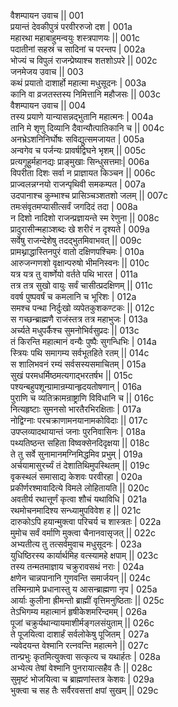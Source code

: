 वैशम्पायन उवाच ||	001    
प्रयान्तं देवकीपुत्रं परवीररुजो दश |	001a  
महारथा महाबाहुमन्वयुः शस्त्रपाणयः ||	001c  
पदातीनां सहस्रं च सादिनां च परन्तप |	002a  
भोज्यं च विपुलं राजन्प्रेष्याश्च शतशोऽपरे ||	002c  
जनमेजय उवाच ||	003    
कथं प्रयातो दाशार्हो महात्मा मधुसूदनः |	003a  
कानि वा व्रजतस्तस्य निमित्तानि महौजसः ||	003c  
वैशम्पायन उवाच ||	004    
तस्य प्रयाणे यान्यासन्नद्भुतानि महात्मनः |	004a  
तानि मे शृणु दिव्यानि दैवान्यौत्पातिकानि च ||	004c  
अनभ्रेऽशनिनिर्घोषः सविद्युत्समजायत |	005a  
अन्वगेव च पर्जन्यः प्रावर्षद्विघने भृशम् ||	005c  
प्रत्यगूहुर्महानद्यः प्राङ्मुखाः सिन्धुसत्तमाः|	006a  
विपरीता दिशः सर्वा न प्राज्ञायत किञ्चन ||	006c  
प्राज्वलन्नग्नयो राजन्पृथिवी समकम्पत |	007a  
उदपानाश्च कुम्भाश्च प्रासिञ्चञ्शतशो जलम् ||	007c  
तमःसंवृतमप्यासीत्सर्वं जगदिदं तदा |	008a  
न दिशो नादिशो राजन्प्रज्ञायन्ते स्म रेणुना ||	008c  
प्रादुरासीन्महाञ्शब्दः खे शरीरं न दृश्यते |	009a  
सर्वेषु राजन्देशेषु तदद्भुतमिवाभवत् ||	009c  
प्रामथ्नाद्धास्तिनपुरं वातो दक्षिणपश्चिमः |	010a  
आरुजन्गणशो वृक्षान्परुषो भीमनिस्वनः ||	010c  
यत्र यत्र तु वार्ष्णेयो वर्तते पथि भारत |	011a  
तत्र तत्र सुखो वायुः सर्वं चासीत्प्रदक्षिणम् ||	011c  
ववर्ष पुष्पवर्षं च कमलानि च भूरिशः |	012a  
समश्च पन्था निर्दुःखो व्यपेतकुशकण्टकः ||	012c  
स गच्छन्ब्राह्मणै राजंस्तत्र तत्र महाभुजः |	013a  
अर्च्यते मधुपर्कैश्च सुमनोभिर्वसुप्रदः ||	013c  
तं किरन्ति महात्मानं वन्यैः पुष्पैः सुगन्धिभिः |	014a  
स्त्रियः पथि समागम्य सर्वभूतहिते रतम् ||	014c  
स शालिभवनं रम्यं सर्वसस्यसमाचितम् |	015a  
सुखं परमधर्मिष्ठमत्यगाद्भरतर्षभ ||	015c  
पश्यन्बहुपशून्ग्रामान्रम्यान्हृदयतोषणान् |	016a  
पुराणि च व्यतिक्रामन्राष्ट्राणि विविधानि च ||	016c  
नित्यहृष्टाः सुमनसो भारतैरभिरक्षिताः |	017a  
नोद्विग्नाः परचक्राणामनयानामकोविदाः ||	017c  
उपप्लव्यादथायान्तं जनाः पुरनिवासिनः |	018a  
पथ्यतिष्ठन्त सहिता विष्वक्सेनदिदृक्षया ||	018c  
ते तु सर्वे सुनामानमग्निमिद्धमिव प्रभुम् |	019a  
अर्चयामासुरर्च्यं तं देशातिथिमुपस्थितम् ||	019c  
वृकस्थलं समासाद्य केशवः परवीरहा |	020a  
प्रकीर्णरश्मावादित्ये विमले लोहितायति ||	020c  
अवतीर्य रथात्तूर्णं कृत्वा शौचं यथाविधि |	021a  
रथमोचनमादिश्य सन्ध्यामुपविवेश ह ||	021c  
दारुकोऽपि हयान्मुक्त्वा परिचर्य च शास्त्रतः |	022a  
मुमोच सर्वं वर्माणि मुक्त्वा चैनानवासृजत् ||	022c  
अभ्यतीत्य तु तत्सर्वमुवाच मधुसूदनः |	023a  
युधिष्ठिरस्य कार्यार्थमिह वत्स्यामहे क्षपाम् ||	023c  
तस्य तन्मतमाज्ञाय चक्रुरावसथं नराः |	024a  
क्षणेन चान्नपानानि गुणवन्ति समार्जयन् ||	024c  
तस्मिन्ग्रामे प्रधानास्तु य आसन्ब्राह्मणा नृप |	025a  
आर्याः कुलीना ह्रीमन्तो ब्राह्मीं वृत्तिमनुष्ठिताः ||	025c  
तेऽभिगम्य महात्मानं हृषीकेशमरिन्दमम् |	026a  
पूजां चक्रुर्यथान्यायमाशीर्मङ्गलसंयुताम् ||	026c  
ते पूजयित्वा दाशार्हं सर्वलोकेषु पूजितम् |	027a  
न्यवेदयन्त वेश्मानि रत्नवन्ति महात्मने ||	027c  
तान्प्रभुः कृतमित्युक्त्वा सत्कृत्य च यथार्हतः |	028a  
अभ्येत्य तेषां वेश्मानि पुनरायात्सहैव तैः ||	028c  
सुमृष्टं भोजयित्वा च ब्राह्मणांस्तत्र केशवः |	029a  
भुक्त्वा च सह तैः सर्वैरवसत्तां क्षपां सुखम् ||	029c  
